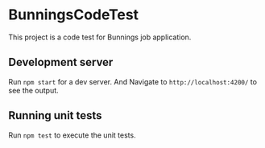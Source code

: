 # BunningsCodeTest

This project is a code test for Bunnings job application.

## Development server
Run `npm start` for a dev server. And Navigate to `http://localhost:4200/` to see the output.

## Running unit tests
Run `npm test` to execute the unit tests.

